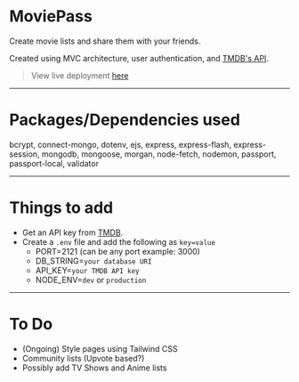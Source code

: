 # MoviePass

Create movie lists and share them with your friends. 

Created using MVC architecture, user authentication, and [TMDB's API](https://www.themoviedb.org/).

> View live deployment [here](https://moviepass.freezi.me/)

---

# Packages/Dependencies used

bcrypt, connect-mongo, dotenv, ejs, express, express-flash, express-session, mongodb, mongoose, morgan, node-fetch, nodemon, passport, passport-local, validator

---

# Things to add

- Get an API key from [TMDB](https://www.themoviedb.org/).
- Create a `.env` file and add the following as `key=value`
  - PORT=2121 (can be any port example: 3000)
  - DB_STRING=`your database URI`
  - API_KEY=`your TMDB API key`
  - NODE_ENV=`dev` or `production`

---

# To Do

- (Ongoing) Style pages using Tailwind CSS
- Community lists (Upvote based?)
- Possibly add TV Shows and Anime lists
